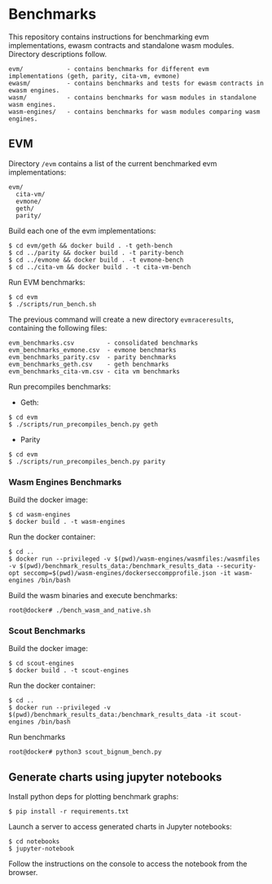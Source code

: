 # Benchmarks

This repository contains instructions for benchmarking evm implementations, ewasm contracts and standalone wasm modules. Directory descriptions follow.

```
evm/            - contains benchmarks for different evm implementations (geth, parity, cita-vm, evmone)
ewasm/          - contains benchmarks and tests for ewasm contracts in ewasm engines.
wasm/           - contains benchmarks for wasm modules in standalone wasm engines.
wasm-engines/   - contains benchmarks for wasm modules comparing wasm engines.
```

## EVM

Directory `/evm` contains a list of the current benchmarked evm implementations:

```
evm/
  cita-vm/
  evmone/
  geth/
  parity/
```

Build each one of the evm implementations:

```shell
$ cd evm/geth && docker build . -t geth-bench
$ cd ../parity && docker build . -t parity-bench
$ cd ../evmone && docker build . -t evmone-bench
$ cd ../cita-vm && docker build . -t cita-vm-bench
```

Run EVM benchmarks:

```shell
$ cd evm
$ ./scripts/run_bench.sh
```

The previous command will create a new directory `evmraceresults`, containing the following files:

```
evm_benchmarks.csv         - consolidated benchmarks
evm_benchmarks_evmone.csv  - evmone benchmarks
evm_benchmarks_parity.csv  - parity benchmarks
evm_benchmarks_geth.csv    - geth benchmarks
evm_benchmarks_cita-vm.csv - cita vm benchmarks
```

Run precompiles benchmarks:

- Geth:

```shell
$ cd evm
$ ./scripts/run_precompiles_bench.py geth 
```

- Parity
```shell
$ cd evm
$ ./scripts/run_precompiles_bench.py parity
```

### Wasm Engines Benchmarks

Build the docker image:

```shell
$ cd wasm-engines
$ docker build . -t wasm-engines
```

Run the docker container:

```shell
$ cd ..
$ docker run --privileged -v $(pwd)/wasm-engines/wasmfiles:/wasmfiles -v $(pwd)/benchmark_results_data:/benchmark_results_data --security-opt seccomp=$(pwd)/wasm-engines/dockerseccompprofile.json -it wasm-engines /bin/bash
```

Build the wasm binaries and execute benchmarks:

```shell
root@docker# ./bench_wasm_and_native.sh
```

### Scout Benchmarks

Build the docker image:

```shell
$ cd scout-engines
$ docker build . -t scout-engines
```

Run the docker container:

```shell
$ cd ..
$ docker run --privileged -v $(pwd)/benchmark_results_data:/benchmark_results_data -it scout-engines /bin/bash
```

Run benchmarks

```shell
root@docker# python3 scout_bignum_bench.py
```

## Generate charts using jupyter notebooks

Install python deps for plotting benchmark graphs:

```shell
$ pip install -r requirements.txt
```

Launch a server to access generated charts in Jupyter notebooks:

```shell
$ cd notebooks
$ jupyter-notebook
```

Follow the instructions on the console to access the notebook from the browser.
